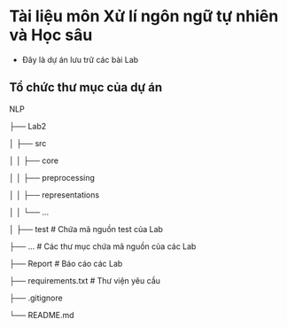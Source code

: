 # Tài liệu môn Xử lí ngôn ngữ tự nhiên và Học sâu

- Đây là dự án lưu trữ các bài Lab

## Tổ chức thư mục của dự án

NLP

├── Lab2   

│   ├── src

│   │   ├── core

│   │   ├── preprocessing

│   │   ├── representations

│   │   └── ...

│   ├── test                    # Chứa mã nguồn test của Lab

├── ...                         # Các thư mục chứa mã nguồn của các Lab

├── Report                      # Báo cáo các Lab

├── requirements.txt            # Thư viện yêu cầu

├── .gitignore              

└── README.md